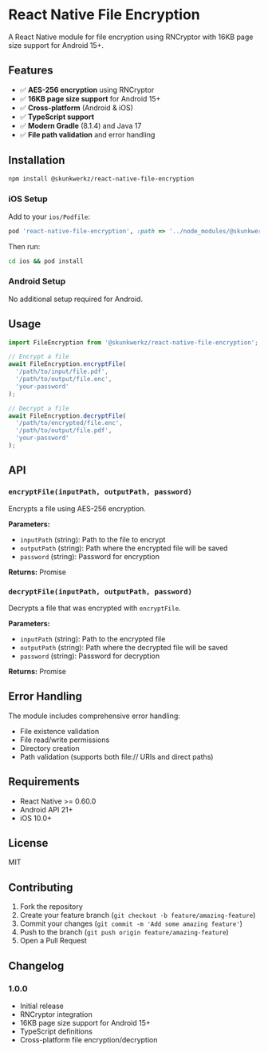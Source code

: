 # React Native File Encryption

A React Native module for file encryption using RNCryptor with 16KB page size support for Android 15+.

## Features

- ✅ **AES-256 encryption** using RNCryptor
- ✅ **16KB page size support** for Android 15+
- ✅ **Cross-platform** (Android & iOS)
- ✅ **TypeScript support**
- ✅ **Modern Gradle** (8.1.4) and Java 17
- ✅ **File path validation** and error handling

## Installation

```bash
npm install @skunkwerkz/react-native-file-encryption
```

### iOS Setup

Add to your `ios/Podfile`:

```ruby
pod 'react-native-file-encryption', :path => '../node_modules/@skunkwerkz/react-native-file-encryption'
```

Then run:

```bash
cd ios && pod install
```

### Android Setup

No additional setup required for Android.

## Usage

```javascript
import FileEncryption from '@skunkwerkz/react-native-file-encryption';

// Encrypt a file
await FileEncryption.encryptFile(
  '/path/to/input/file.pdf',
  '/path/to/output/file.enc',
  'your-password'
);

// Decrypt a file
await FileEncryption.decryptFile(
  '/path/to/encrypted/file.enc',
  '/path/to/output/file.pdf',
  'your-password'
);
```

## API

### `encryptFile(inputPath, outputPath, password)`

Encrypts a file using AES-256 encryption.

**Parameters:**
- `inputPath` (string): Path to the file to encrypt
- `outputPath` (string): Path where the encrypted file will be saved
- `password` (string): Password for encryption

**Returns:** Promise<boolean>

### `decryptFile(inputPath, outputPath, password)`

Decrypts a file that was encrypted with `encryptFile`.

**Parameters:**
- `inputPath` (string): Path to the encrypted file
- `outputPath` (string): Path where the decrypted file will be saved
- `password` (string): Password for decryption

**Returns:** Promise<boolean>

## Error Handling

The module includes comprehensive error handling:

- File existence validation
- File read/write permissions
- Directory creation
- Path validation (supports both file:// URIs and direct paths)

## Requirements

- React Native >= 0.60.0
- Android API 21+
- iOS 10.0+

## License

MIT

## Contributing

1. Fork the repository
2. Create your feature branch (`git checkout -b feature/amazing-feature`)
3. Commit your changes (`git commit -m 'Add some amazing feature'`)
4. Push to the branch (`git push origin feature/amazing-feature`)
5. Open a Pull Request

## Changelog

### 1.0.0
- Initial release
- RNCryptor integration
- 16KB page size support for Android 15+
- TypeScript definitions
- Cross-platform file encryption/decryption